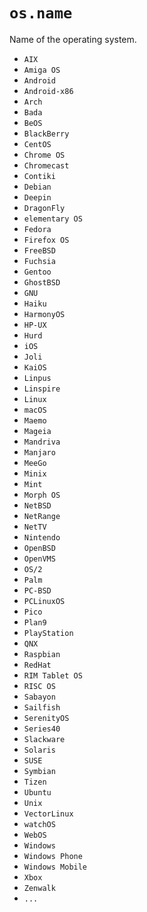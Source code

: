 # `os.name`

Name of the operating system.

- `AIX`
- `Amiga OS`
- `Android`
- `Android-x86`
- `Arch`
- `Bada`
- `BeOS`
- `BlackBerry`
- `CentOS`
- `Chrome OS`
- `Chromecast`
- `Contiki`
- `Debian`
- `Deepin`
- `DragonFly`
- `elementary OS`
- `Fedora`
- `Firefox OS`
- `FreeBSD`
- `Fuchsia`
- `Gentoo`
- `GhostBSD`
- `GNU`
- `Haiku`
- `HarmonyOS`
- `HP-UX`
- `Hurd`
- `iOS`
- `Joli`
- `KaiOS`
- `Linpus`
- `Linspire`
- `Linux`
- `macOS`
- `Maemo`
- `Mageia`
- `Mandriva`
- `Manjaro`
- `MeeGo`
- `Minix`
- `Mint`
- `Morph OS`
- `NetBSD`
- `NetRange`
- `NetTV`
- `Nintendo`
- `OpenBSD`
- `OpenVMS`
- `OS/2`
- `Palm` 
- `PC-BSD`
- `PCLinuxOS`
- `Pico`
- `Plan9`
- `PlayStation`
- `QNX`
- `Raspbian`
- `RedHat`
- `RIM Tablet OS` 
- `RISC OS`
- `Sabayon`
- `Sailfish`
- `SerenityOS`
- `Series40`
- `Slackware`
- `Solaris`
- `SUSE`
- `Symbian`
- `Tizen`
- `Ubuntu`
- `Unix`
- `VectorLinux`
- `watchOS`
- `WebOS`
- `Windows`
- `Windows Phone`
- `Windows Mobile`
- `Xbox`
- `Zenwalk`
- `...`